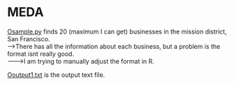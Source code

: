 # MEDA

[Osample.py](Osample.py) finds 20 (maximum I can get) businesses in the mission district, San Francisco.   
-->There has all the information about each business, but a problem is the format isnt really good.  
  --->I am trying to manually adjust the format in R.  

[Ooutput1.txt](Ooutput1.txt) is the output text file.


